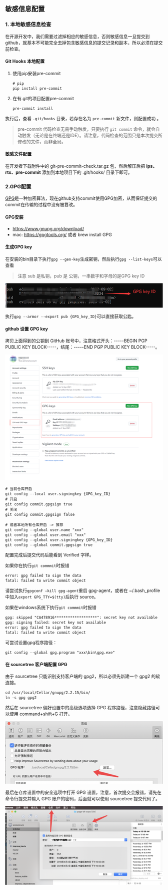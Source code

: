 ## 敏感信息配置

### 1. 本地敏感信息检查

在开源开发中，我们需要过滤掉相应的敏感信息，否则敏感信息一旦提交到 github，就基本不可能完全去掉包含敏感信息的提交记录和副本，所以必须在提交前检查。

#### Git Hooks 本地配置

1. 使用pip安装pre-commit

	```shell
	# pip
	pip install pre-commit
	```

2. 在有.git的项目配置pre-commit

	```shell
	pre-commit install
	```

执行后，查看 `.git/hooks` 目录，若存在名为 `pre-commit` 新文件，则配置成功 。

>pre-commit 代码检查无需手动触发，只要执行 `git commit` 命令，就会自动触发（无论是在终端还是IDE）。请注意，代码检查的范围只是本次提交所修改的文件，而非全局。

#### 敏感文件配置

在开发者下载附件中的 git-pre-commit-check.tar.gz 包，然后解压后把 **ips、rtx、pre-commit** 添加到本地项目下的 .git/hooks/ 目录下即可。



### 2.GPG配置

[GPG](https://help.github.com/articles/managing-commit-signature-verification/)是一种加密算法，现在github支持commit使用GPG加密，从而保证提交的commit在传输的过程中没有被篡改。

#### GPG安装

- https://www.gnupg.org/download/
- mac: https://gpgtools.org/ 或者 brew install GPG

#### 生成GPG key

在安装的bin目录下执行`gpg --gen-key`生成密钥，然后执行`gpg --list-keys`可以查看

>注意 sub 是私钥，pub 是 公钥，一串数字和字母的是GPG key ID

![image-20210902172926239](../resource/img/gpg_key_id.png)

执行`gpg --armor --export pub {GPG_key_ID}`可以直接获取公匙。

#### github 设置 GPG key

拷贝上面得到的公钥到 GitHub 账号中，注意格式开头：-----BEGIN PGP PUBLIC KEY BLOCK-----，结尾：-----END PGP PUBLIC KEY BLOCK-----。

![image-20210902173532670](../resource/img/github_gpg.png)

```shell
# 当前仓库开启
git config --local user.signingkey {GPG_key_ID}
# 开启
git config commit.gpgsign true
# 关闭
git config commit.gpgsign false

# 或者本地所有仓库开启 -> 推荐
git config --global user.name "xxx"
git config --global user.email "xxx"
git config --global user.signingkey {GPG_key_ID}
git config --global commit.gpgsign true
```

配置完成后提交代码后能看到 Verified 字样。

如果你在执行`git commmit`时报错

```shell
error: gpg failed to sign the data
fatal: failed to write commit object
```

请尝试执行`gpgconf –kill gpg-agent`重启 gpg-agent，或者在 ~/.bash_profile 中加入`export GPG_TTY=$(tty)`后执行 source。

如果在windows系统下执行`git commmit`时报错

```shell
gpg: skipped "CA478916*******************": secret key not available
gpg: signing failed: secret key not available
error: gpg failed to sign the data
fatal: failed to write commit object
```

可尝试设置gpg程序路径：

```shell
git config --global gpg.program "xxx\bin\gpg.exe"
```

#### 在 sourcetree 客户端配置 GPG

由于 sourcetree 只能识别支持客户端的 gpg2，所以必须先新建一个 gpg2 的软连接。

```
cd /usr/local/Cellar/gnupg/2.2.15/bin/
ln -s gpg gpg2
```

然后在 sourcetree 偏好设置中的高级选项选择 GPG 程序路径，注意隐藏路径可以使用 command+shift+G 打开。

![3](../resource/img/sourcetree1.png)

最后在仓库设置中的安全选项中打开 GPG 设置，注意，首次提交会报错，请先在命令行提交并输入 GPG 账户的密码，后面就可以使用 sourcetree 提交代码了。

![4](../resource/img/sourcetree2.png)